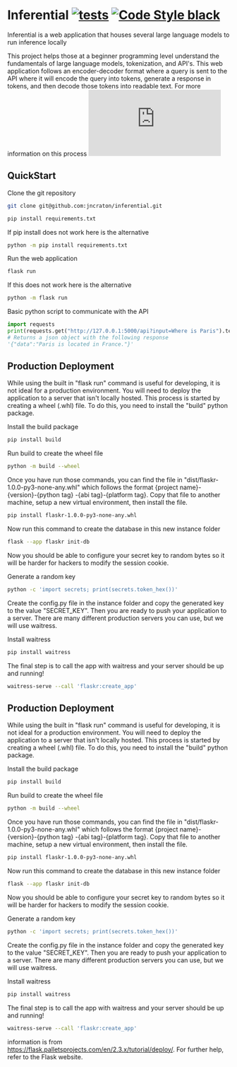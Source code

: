 Inferential [![tests](https://github.com/jncraton/inferential/actions/workflows/unit-tests.yml/badge.svg)](https://github.com/jncraton/inferential/actions/workflows/unit-tests.yml)
[![Code Style black](https://img.shields.io/badge/code%20style-black-000000.svg)](https://github.com/psf/black)
===========

Inferential is a web application that houses several large language models to run inference locally

This project helps those at a beginner programming level understand the fundamentals of large language models, tokenization, and API's. This web application follows an encoder-decoder format where a query is sent to the API where it will encode the query into tokens, generate a response in tokens, and then decode those tokens into readable text. For more information on this process ![Attention is All You Need](https://arxiv.org/pdf/1706.03762.pdf)

## QuickStart

Clone the git repository

```sh
git clone git@github.com:jncraton/inferential.git
```

```sh
pip install requirements.txt
```

If pip install does not work here is the alternative

```sh
python -m pip install requirements.txt
```

Run the web application

```sh
flask run
```

If this does not work here is the alternative

```sh
python -m flask run
```

Basic python script to communicate with the API

```python
import requests
print(requests.get("http://127.0.0.1:5000/api?input=Where is Paris").text)
# Returns a json object with the following response
'{"data":"Paris is located in France."}'
```

## Production Deployment

While using the built in "flask run" command is useful for developing, it is not ideal for a production environment.
You will need to deploy the application to a server that isn't locally hosted. This process is started by creating
a wheel (.whl) file. To do this, you need to install the "build" python package.

Install the build package

```sh
pip install build
```

Run build to create the wheel file

```sh
python -m build --wheel
```

Once you have run those commands, you can find the file in "dist/flaskr-1.0.0-py3-none-any.whl" which follows
the format {project name}-{version}-{python tag} -{abi tag}-{platform tag}. Copy that file to another machine, setup a new virtual environment, then install the file.

```sh
pip install flaskr-1.0.0-py3-none-any.whl
```

Now run this command to create the database in this new instance folder

```sh
flask --app flaskr init-db
```

Now you should be able to configure your secret key to random bytes so it will be harder for hackers to
modify the session cookie.

Generate a random key

```sh
python -c 'import secrets; print(secrets.token_hex())'
```

Create the config.py file in the instance folder and copy the generated key to the value "SECRET_KEY".
Then you are ready to push your application to a server. There are many different production servers
you can use, but we will use waitress.

Install waitress

```sh
pip install waitress
```

The final step is to call the app with waitress and your server should be up and running!

```sh
waitress-serve --call 'flaskr:create_app'
```

## Production Deployment

While using the built in "flask run" command is useful for developing, it is not ideal for a production environment.
You will need to deploy the application to a server that isn't locally hosted. This process is started by creating
a wheel (.whl) file. To do this, you need to install the "build" python package.

Install the build package

```sh
pip install build
```

Run build to create the wheel file

```sh
python -m build --wheel
```

Once you have run those commands, you can find the file in "dist/flaskr-1.0.0-py3-none-any.whl" which follows
the format {project name}-{version}-{python tag} -{abi tag}-{platform tag}. Copy that file to another machine, setup a new virtual environment, then install the file.

```sh
pip install flaskr-1.0.0-py3-none-any.whl
```

Now run this command to create the database in this new instance folder

```sh
flask --app flaskr init-db
```

Now you should be able to configure your secret key to random bytes so it will be harder for hackers to
modify the session cookie.

Generate a random key

```sh
python -c 'import secrets; print(secrets.token_hex())'
```

Create the config.py file in the instance folder and copy the generated key to the value "SECRET_KEY".
Then you are ready to push your application to a server. There are many different production servers
you can use, but we will use waitress.

Install waitress

```sh
pip install waitress
```

The final step is to call the app with waitress and your server should be up and running!

```sh
waitress-serve --call 'flaskr:create_app'
```

information is from https://flask.palletsprojects.com/en/2.3.x/tutorial/deploy/.
For further help, refer to the Flask website.
